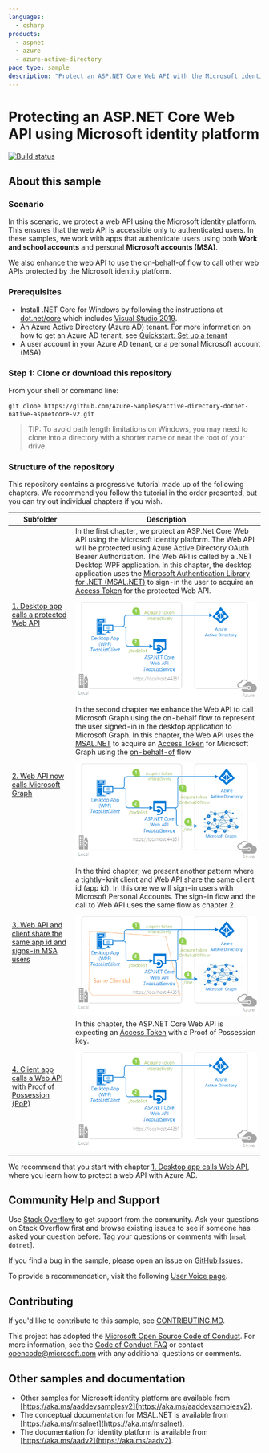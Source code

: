 ```yaml
---
languages:
  - csharp
products:
  - aspnet
  - azure
  - azure-active-directory
page_type: sample
description: "Protect an ASP.NET Core Web API with the Microsoft identity platform."
---
```

# Protecting an ASP.NET Core Web API using Microsoft identity platform

[![Build status](https://identitydivision.visualstudio.com/IDDP/_apis/build/status/AAD%20Samples/.NET%20client%20samples/active-directory-dotnet-native-aspnetcore-v2)](https://identitydivision.visualstudio.com/IDDP/_build/latest?definitionId=516)

## About this sample

### Scenario

In this scenario, we protect a web API using the Microsoft identity platform. This ensures that the web API is accessible only to authenticated users. In these samples, we work with apps that authenticate users using both **Work and school accounts** and personal **Microsoft accounts (MSA)**.

We also enhance the web API to use the [on-behalf-of flow](https://docs.microsoft.com/azure/active-directory/develop/v2-oauth2-on-behalf-of-flow) to call other web APIs protected by the Microsoft identity platform.

### Prerequisites

- Install .NET Core for Windows by following the instructions at [dot.net/core](https://dot.net/core) which includes [Visual Studio 2019](https://aka.ms/vsdownload).
- An Azure Active Directory (Azure AD) tenant. For more information on how to get an Azure AD tenant, see [Quickstart: Set up a tenant](https://docs.microsoft.com/azure/active-directory/develop/quickstart-create-new-tenant)
- A user account in your Azure AD tenant, or a personal Microsoft account (MSA)

### Step 1:  Clone or download this repository

From your shell or command line:

```Shell
git clone https://github.com/Azure-Samples/active-directory-dotnet-native-aspnetcore-v2.git
```

> TIP: To avoid path length limitations on Windows, you may need to clone into a directory with a shorter name or near the root of your drive.

### Structure of the repository

This repository contains a progressive tutorial made up of the following chapters. We recommend you follow the tutorial in the order presented, but you can try out individual chapters if you wish.

| Subfolder | Description |
|--|--|
| [1. Desktop app calls a protected Web API](1.%20Desktop%20app%20calls%20Web%20API/README-incremental.md) | In the first chapter, we protect an ASP.Net Core Web API using the Microsoft identity platform. The Web API will be protected using Azure Active Directory OAuth Bearer Authorization. The Web API is called by a .NET Desktop WPF application. In this chapter, the desktop application uses the [Microsoft Authentication Library for .NET (MSAL.NET)](https://aka.ms/msal-net) to sign-in the user to acquire an [Access Token](https://docs.microsoft.com/azure/active-directory/develop/access-tokens) for the protected Web API. </p> ![Topology](1.%20Desktop%20app%20calls%20Web%20API/ReadmeFiles/topology.png) |
| [2. Web API now calls Microsoft Graph](2.%20Web%20API%20now%20calls%20Microsoft%20Graph/README-incremental.md) | In the second chapter we enhance the Web API to call Microsoft Graph using the on-behalf flow to represent the user signed-in in the desktop application to Microsoft Graph. In this chapter, the Web API uses the [MSAL.NET](https://aka.ms/msal-net) to acquire an [Access Token](https://docs.microsoft.com/azure/active-directory/develop/access-tokens) for Microsoft Graph using the [on-behalf-of](https://aka.ms/msal-net-on-behalf-of) flow </p>  ![Topology](2.%20Web%20API%20now%20calls%20Microsoft%20Graph/ReadmeFiles/topology.png) |
| [3. Web API and client share the same app id and signs-in MSA users](3.-Web-api-call-Microsoft-graph-for-personal-accounts/README-incremental.md) | In the third chapter, we present another pattern where a tightly-knit client and Web API share the same client id (app id). In this one we will  sign-in users with Microsoft Personal Accounts. The sign-in flow and the call to Web API uses the same flow as chapter 2. </p>  ![Topology](3.-Web-api-call-Microsoft-graph-for-personal-accounts/ReadmeFiles/topology.png) |
| [4. Client app calls a Web API with Proof of Possession (PoP)](4.-Console-app-calls-web-API-with-PoP/README-incremental.md) | In this chapter, the ASP.NET Core Web API is expecting an [Access Token](https://docs.microsoft.com/azure/active-directory/develop/access-tokens) with a Proof of Possession key. </p> ![Topology](1.%20Desktop%20app%20calls%20Web%20API/ReadmeFiles/topology.png) |

We recommend that you start with chapter [1. Desktop app calls Web API](1.%20Desktop%20app%20calls%20Web%20API/README-incremental.md), where you learn how to protect a web API with Azure AD.

## Community Help and Support

Use [Stack Overflow](http://stackoverflow.com/questions/tagged/msal) to get support from the community.
Ask your questions on Stack Overflow first and browse existing issues to see if someone has asked your question before.
Tag your questions or comments with [`msal` `dotnet`].

If you find a bug in the sample, please open an issue on [GitHub Issues](https://github.com/Azure-Samples/active-directory-dotnet-native-aspnetcore-v2/issues).

To provide a recommendation, visit the following [User Voice page](https://feedback.azure.com/forums/169401-azure-active-directory).

## Contributing

If you'd like to contribute to this sample, see [CONTRIBUTING.MD](/CONTRIBUTING.md).

This project has adopted the [Microsoft Open Source Code of Conduct](https://opensource.microsoft.com/codeofconduct/). For more information, see the [Code of Conduct FAQ](https://opensource.microsoft.com/codeofconduct/faq/) or contact [opencode@microsoft.com](mailto:opencode@microsoft.com) with any additional questions or comments.

## Other samples and documentation

- Other samples for Microsoft identity platform are available from [https://aka.ms/aaddevsamplesv2](https://aka.ms/aaddevsamplesv2).
- The conceptual documentation for MSAL.NET is available from [https://aka.ms/msalnet](https://aka.ms/msalnet).
- The documentation for identity platform is available from [https://aka.ms/aadv2](https://aka.ms/aadv2).
